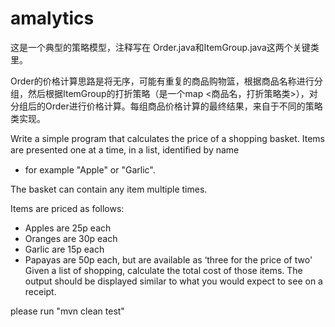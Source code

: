 # amalytics

这是一个典型的策略模型，注释写在 Order.java和ItemGroup.java这两个关键类里。

Order的价格计算思路是将无序，可能有重复的商品购物篮，根据商品名称进行分组，然后根据ItemGroup的打折策略（是一个map <商品名，打折策略类>），对分组后的Order进行价格计算。每组商品价格计算的最终结果，来自于不同的策略类实现。


Write a simple program that calculates the price of a shopping basket. 
Items are presented one at a time, in a list, identiﬁed by name 
- for example "Apple" or "Garlic". 
 
The basket can contain any item multiple times.
 
Items are priced as follows:
- Apples are 25p each
- Oranges are 30p each
- Garlic are 15p each
- Papayas are 50p each, but are available as ‘three for the price of two'
Given a list of shopping, calculate the total cost of those items. 
The output should be displayed similar to what you would expect to see on a receipt.


please run
"mvn clean test"
